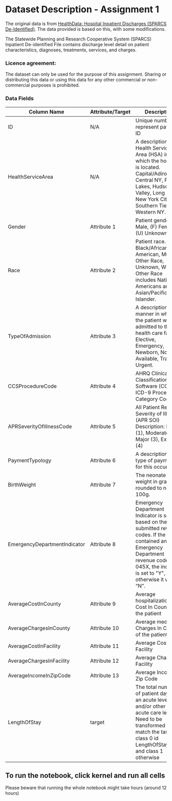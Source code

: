# Dataset Description - Assignment 1

The original data is from [HealthData: Hospital Inpatient Discharges (SPARCS De-Identified)](https://healthdata.gov). The data provided is based on this, with some modifications.

The Statewide Planning and Research Cooperative System (SPARCS) Inpatient De-identified File contains discharge level detail on patient characteristics, diagnoses, treatments, services, and charges.

### Licence agreement: 

The dataset can only be used for the purpose of this assignment. Sharing or distributing this data or using this data for any other commercial or non-commercial purposes is prohibited.


### Data Fields

| Column   Name                | Attribute/Target | Description                                                                                                                                                                                                  |
|------------------------------|------------------|--------------------------------------------------------------------------------------------------------------------------------------------------------------------------------------------------------------|
| ID                           | N/A              | Unique number to represent patient ID                                                                                                                                                                        |
| HealthServiceArea            | N/A              | A description of the Health Service Area (HSA) in which the hospital is located. Capital/Adirondack, Central NY, Finger   Lakes, Hudson Valley, Long Island, New York City, Southern Tier, Western NY.       |
| Gender                       | Attribute 1      | Patient gender:   (M) Male, (F) Female, (U) Unknown.                                                                                                                                                         |
| Race                         | Attribute 2      | Patient race. Black/African American, Multi, Other Race, Unknown, White. Other Race   includes Native Americans and Asian/Pacific Islander.                                                                  |
| TypeOfAdmission              | Attribute 3      | A description of   the manner in which the patient was admitted to the health care facility:   Elective, Emergency, Newborn, Not Available, Trauma, Urgent.                                                  |
| CCSProcedureCode             | Attribute 4      | AHRQ Clinical Classification Software (CCS) ICD-9 Procedure Category Code                                                                                                                                    |
| APRSeverityOfIllnessCode     | Attribute 5      | All Patient  Refined Severity of Illness (APR SOI) Description: Minor (1), Moderate (2),   Major (3), Extreme (4)                                                                                            |
| PaymentTypology              | Attribute 6      | A description of the type of payment for this occurrence.                                                                                                                                                    |
| BirthWeight                  | Attribute 7      | The neonate birth weight in grams; rounded to nearest 100g.                                                                                                                                                  |
| EmergencyDepartmentIndicator | Attribute 8      | Emergency Department Indicator is set based on the submitted revenue codes. If the   record contained an Emergency Department revenue code of 045X, the indicator   is set to "Y", otherwise it will be “N”. |
| AverageCostInCounty          | Attribute 9      | Average hospitalization Cost In County of the patient                                                                                                                                                        |
| AverageChargesInCounty       | Attribute 10     | Average medical Charges In County of the patient                                                                                                                                                             |
| AverageCostInFacility        | Attribute 11     | Average Cost In Facility                                                                                                                                                                                     |
| AverageChargesInFacility     | Attribute 12     | Average Charges In Facility                                                                                                                                                                                  |
| AverageIncomeInZipCode       | Attribute 13     | Average Income In Zip Code                                                                                                                                                                                   |
| LengthOfStay                 | target           | The total number  of patient days at an acute level and/or other than acute care level. Need to be transformed to match the task class 0 id LengthOfStay < 4 and class 1 otherwise                           |

## To run the notebook, click kernel and run all cells
Please beware that running the whole notebook might take hours (around 12 hours)